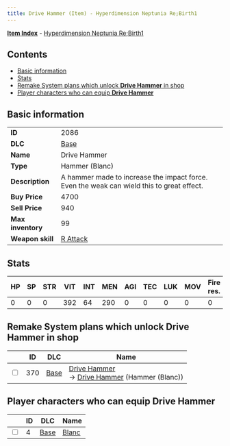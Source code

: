 ```yaml
---
title: Drive Hammer (Item) - Hyperdimension Neptunia Re;Birth1
---
```


[**Item Index**](/neptunia/rb1/item/index.html) - [Hyperdimension Neptunia Re;Birth1](/neptunia/rb1)

## Contents

- [Basic information](#basic-information)
- [Stats](#stats)
- [Remake System plans which unlock **Drive Hammer** in shop](#remake-system-plans-which-unlock-drive-hammer-in-shop)
- [Player characters who can equip **Drive Hammer**](#player-characters-who-can-equip-drive-hammer)

## Basic information

|   |   |
| -- | -- |
| **ID** | 2086 |
| **DLC** | [Base](/neptunia/rb1/dlc/1-base.html) |
| **Name** | Drive Hammer |
| **Type** | Hammer (Blanc) |
| **Description** | A hammer made to increase the impact force. Even the weak can wield this to great effect. |
| **Buy Price** | 4700 |
| **Sell Price** | 940 |
| **Max inventory** | 99 |
| **Weapon skill** | [R Attack](/neptunia/rb1/skill/1-603-r-attack.html) |


## Stats

| HP | SP | STR | VIT | INT | MEN | AGI | TEC | LUK | MOV | Fire res. | Ice res. | Wind res. | Lightning res. |
| -- | -- | --- | --- | --- | --- | --- | --- | --- | --- | --------- | -------- | --------- | -------------- |
| 0 | 0 | 0 | 392 | 64 | 290 | 0 | 0 | 0 | 0 | 0 | 0 | 0 | 0 |


## Remake System plans which unlock **Drive Hammer** in shop

|    | ID | DLC | Name |
| -- | -- | --- | ---- |
| <input type="checkbox" id="rb1-remake-1-370" class="trackbox" /> | 370 | [Base](/neptunia/rb1/dlc/1-base.html) | [Drive Hammer](/neptunia/rb1/remake/1-370-drive-hammer.html)<br /> → [Drive Hammer](/neptunia/rb1/item/1-2086-drive-hammer.html) (Hammer (Blanc)) |


## Player characters who can equip **Drive Hammer**

|    | ID | DLC | Name |
| -- | -- | --- | ---- |
| <input type="checkbox" id="rb1-player-1-4" class="trackbox" /> | 4 | [Base](/neptunia/rb1/dlc/1-base.html) | [Blanc](/neptunia/rb1/player/1-4-blanc.html) |
